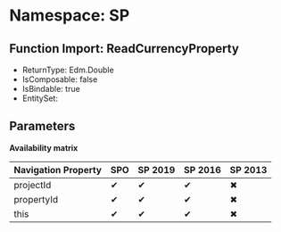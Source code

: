 # Namespace: SP

## Function Import: ReadCurrencyProperty

- ReturnType: Edm.Double
- IsComposable: false
- IsBindable: true
- EntitySet: 

## Parameters

**Availability matrix**

Navigation Property | SPO | SP 2019 | SP 2016 | SP 2013
----------|-----|---------|---------|--------
projectId | ✔ | ✔ | ✔ | ✖
propertyId | ✔ | ✔ | ✔ | ✖
this | ✔ | ✔ | ✔ | ✖
